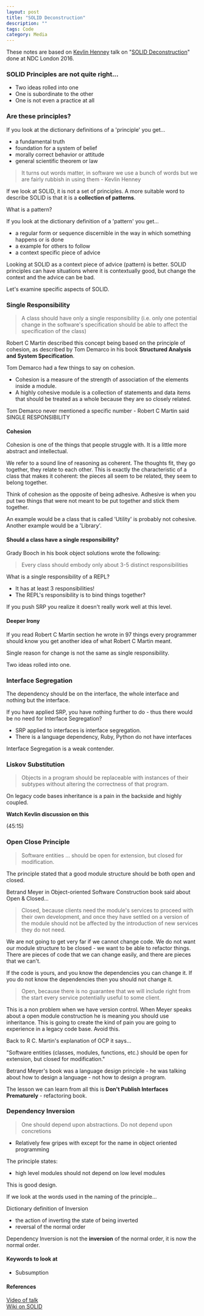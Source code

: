 ```yaml
---
layout: post
title: "SOLID Deconstruction"
description: ""
tags: Code
category: Media
---
```


These notes are based on [Kevlin Henney](https://twitter.com/KevlinHenney) talk on "[SOLID Deconstruction](https://vimeo.com/157708450)" done at NDC London 2016.

### SOLID Principles are not quite right...  

- Two ideas rolled into one  
- One is subordinate to the other  
- One is not even a practice at all  

### Are these principles?

If you look at the dictionary definitions of a 'principle' you get...  

- a fundamental truth  
- foundation for a system of belief  
- morally correct behavior or attitude  
- general scientific theorem or law   

> It turns out words matter, in software we use a bunch of words but we are fairly rubbish in using them - Kevlin Henney

If we look at SOLID, it is not a set of principles. A more suitable word to describe SOLID is that it is a **collection of patterns**.  

What is a pattern?  

If you look at the dictionary definition of a 'pattern' you get...
  
- a regular form or sequence discernible in the way in which something happens or is done  
- a example for others to follow  
- a context specific piece of advice  

Looking at SOLID as a context piece of advice (pattern) is better. SOLID principles can have situations where it is contextually good, but change the context and the advice can be bad.  

Let's examine specific aspects of SOLID.  

### Single Responsibility  

> A class should have only a single responsibility (i.e. only one potential change in the software's specification should be able to affect the specification of the class)

Robert C Martin described this concept being based on the principle of cohesion, as described by Tom Demarco in his book **Structured Analysis and System Specification**.  

Tom Demarco had a few things to say on cohesion. 

- Cohesion is a measure of the strength of association of the elements inside a module. 
- A highly cohesive module is a collection of statements and data items that should be treated as a whole because they are so closely related.

Tom Demarco never mentioned a specific number - Robert C Martin said SINGLE RESPONSIBILITY  

#### Cohesion 

Cohesion is one of the things that people struggle with. It is a little more abstract and intellectual.

We refer to a sound line of reasoning as coherent. The thoughts fit, they go together, they relate to each other. This is exactly the characteristic of a class that makes it coherent: the pieces all seem to be related, they seem to belong together.

Think of cohesion as the opposite of being adhesive. Adhesive is when you put two things that were not meant to be put together and stick them together.

An example would be a class that is called 'Utility' is probably not cohesive. Another example would be a 'Library'.

#### Should a class have a single responsibility?

Grady Booch in his book object solutions wrote the following:  

> Every class should embody only about 3-5 distinct responsibilities  

What is a single responsibility of a REPL?

- It has at least 3 responsibilities!  
- The REPL's responsibility is to bind things together?  

If you push SRP you realize it doesn't really work well at this level.

#### Deeper Irony

If you read Robert C Martin section he wrote in 97 things every programmer should know you get another idea of what Robert C Martin meant.

Single reason for change is not the same as single responsibility.

Two ideas rolled into one.

### Interface Segregation

The dependency should be on the interface, the whole interface and nothing but the interface. 

If you have applied SRP, you have nothing further to do - thus there would be no need for Interface Segregation?  

- SRP applied to interfaces is interface segregation.
- There is a language dependency, Ruby, Python do not have interfaces

Interface Segregation is a weak contender.

### Liskov Substitution

> Objects in a program should be replaceable with instances of their subtypes without altering the correctness of that program.

On legacy code bases inheritance is a pain in the backside and highly coupled.

**Watch Kevlin discussion on this**

(45:15)

### Open Close Principle

> Software entities … should be open for extension, but closed for modification.  

The principle stated that a good module structure should be both open and closed.  

Betrand Meyer in Object-oriented Software Construction book said about Open & Closed...

> Closed, because clients need the module's services to proceed with their own development, and once they have settled on a version of the module should not be affected by the introduction of new services they do not need.  

We are not going to get very far if we cannot change code. We do not want our module structure to be closed - we want to be able to refactor things. There are pieces of code that we can change easily, and there are pieces that we can't.

If the code is yours, and you know the dependencies you can change it. If you do not know the dependencies then you should not change it.  

> Open, because there is no guarantee that we will include right from the start every service potentially useful to some client.  

This is a non problem when we have version control. When Meyer speaks about a open module construction he is meaning you should use inheritance. This is going to create the kind of pain you are going to experience in a legacy code base. Avoid this.

Back to R C. Martin's explanation of OCP it says...

"Software entities (classes, modules, functions, etc.) should be open for extension, but closed for modification."

Betrand Meyer's book was a language design principle - he was talking about how to design a language - not how to design a program.

The lesson we can learn from all this is **Don't Publish Interfaces Prematurely** - refactoring book.  

### Dependency Inversion

> One should depend upon abstractions. Do not depend upon concretions

- Relatively few gripes with except for the name in object oriented programming  

The principle states:  
- high level modules should not depend on low level modules  

This is good design.

If we look at the words used in the naming of the principle...

Dictionary definition of Inversion

- the action of inverting the state of being inverted  
- reversal of the normal order

Dependency Inversion is not the **inversion** of the normal order, it is now the normal order.

#### Keywords to look at  

- Subsumption  

#### References

[Video of talk](https://vimeo.com/157708450)  
[Wiki on SOLID](https://en.wikipedia.org/wiki/SOLID_(object-oriented_design))  
